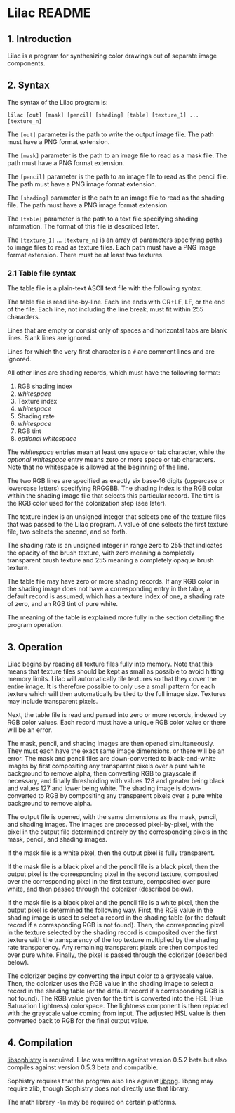# Lilac README

## 1. Introduction

Lilac is a program for synthesizing color drawings out of separate image components.

## 2. Syntax

The syntax of the Lilac program is:

    lilac [out] [mask] [pencil] [shading] [table] [texture_1] ... [texture_n]

The `[out]` parameter is the path to write the output image file.  The path must have a PNG format extension.

The `[mask]` parameter is the path to an image file to read as a mask file.  The path must have a PNG format extension.

The `[pencil]` parameter is the path to an image file to read as the pencil file.  The path must have a PNG image format extension.

The `[shading]` parameter is the path to an image file to read as the shading file.  The path must have a PNG image format extension.

The `[table]` parameter is the path to a text file specifying shading information.  The format of this file is described later.

The `[texture_1]` ... `[texture_n]` is an array of parameters specifying paths to image files to read as texture files.  Each path must have a PNG image format extension.  There must be at least two textures.

### 2.1 Table file syntax

The table file is a plain-text ASCII text file with the following syntax.

The table file is read line-by-line.  Each line ends with CR+LF, LF, or the end of the file.  Each line, not including the line break, must fit within 255 characters.

Lines that are empty or consist only of spaces and horizontal tabs are blank lines.  Blank lines are ignored.

Lines for which the very first character is a `#` are comment lines and are ignored.

All other lines are shading records, which must have the following format:

1. RGB shading index
2. _whitespace_
3. Texture index
4. _whitespace_
5. Shading rate
6. _whitespace_
7. RGB tint
8. _optional whitespace_

The _whitespace_ entries mean at least one space or tab character, while the _optional whitespace_ entry means zero or more space or tab characters.  Note that no whitespace is allowed at the beginning of the line.

The two RGB lines are specified as exactly six base-16 digits (uppercase or lowercase letters) specifying RRGGBB.  The shading index is the RGB color within the shading image file that selects this particular record.  The tint is the RGB color used for the colorization step (see later).

The texture index is an unsigned integer that selects one of the texture files that was passed to the Lilac program.  A value of one selects the first texture file, two selects the second, and so forth.

The shading rate is an unsigned integer in range zero to 255 that indicates the opacity of the brush texture, with zero meaning a completely transparent brush texture and 255 meaning a completely opaque brush texture.

The table file may have zero or more shading records.  If any RGB color in the shading image does not have a corresponding entry in the table, a default record is assumed, which has a texture index of one, a shading rate of zero, and an RGB tint of pure white.

The meaning of the table is explained more fully in the section detailing the program operation.

## 3. Operation

Lilac begins by reading all texture files fully into memory.  Note that this means that texture files should be kept as small as possible to avoid hitting memory limits.  Lilac will automatically tile textures so that they cover the entire image.  It is therefore possible to only use a small pattern for each texture which will then automatically be tiled to the full image size.  Textures may include transparent pixels.

Next, the table file is read and parsed into zero or more records, indexed by RGB color values.  Each record must have a unique RGB color value or there will be an error.

The mask, pencil, and shading images are then opened simultaneously.  They must each have the exact same image dimensions, or there will be an error.  The mask and pencil files are down-converted to black-and-white images by first compositing any transparent pixels over a pure white background to remove alpha, then converting RGB to grayscale if necessary, and finally thresholding with values 128 and greater being black and values 127 and lower being white.  The shading image is down-converted to RGB by compositing any transparent pixels over a pure white background to remove alpha.

The output file is opened, with the same dimensions as the mask, pencil, and shading images.  The images are processed pixel-by-pixel, with the pixel in the output file determined entirely by the corresponding pixels in the mask, pencil, and shading images.

If the mask file is a white pixel, then the output pixel is fully transparent.

If the mask file is a black pixel and the pencil file is a black pixel, then the output pixel is the corresponding pixel in the second texture, composited over the corresponding pixel in the first texture, composited over pure white, and then passed through the colorizer (described below).

If the mask file is a black pixel and the pencil file is a white pixel, then the output pixel is determined the following way.  First, the RGB value in the shading image is used to select a record in the shading table (or the default record if a corresponding RGB is not found).  Then, the corresponding pixel in the texture selected by the shading record is composited over the first texture with the transparency of the top texture multiplied by the shading rate transparency.  Any remaining transparent pixels are then composited over pure white.  Finally, the pixel is passed through the colorizer (described below).

The colorizer begins by converting the input color to a grayscale value.  Then, the colorizer uses the RGB value in the shading image to select a record in the shading table (or the default record if a corresponding RGB is not found).  The RGB value given for the tint is converted into the HSL (Hue Saturation Lightness) colorspace.  The lightness component is then replaced with the grayscale value coming from input.  The adjusted HSL value is then converted back to RGB for the final output value.

## 4. Compilation

[libsophistry](http://www.purl.org/canidtech/r/libsophistry) is required.  Lilac was written against version 0.5.2 beta but also compiles against version 0.5.3 beta and compatible.

Sophistry requires that the program also link against [libpng](http://libpng.org/).  libpng may require zlib, though Sophistry does not directly use that library.

The math library `-lm` may be required on certain platforms.
